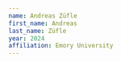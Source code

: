 ```yaml
---
name: Andreas Züfle
first_name: Andreas
last_name: Züfle
year: 2024
affiliation: Emory University
---
```

